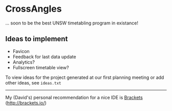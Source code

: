 # CrossAngles
... soon to be the best UNSW timetabling program in existance!

## Ideas to implement

  * Favicon
  * Feedback for last data update
  * Analytics?
  * Fullscreen timetable view?

To view ideas for the project generated at our first planning meeting or add other ideas, see `ideas.txt`

---

My (David's) personal recommendation for a nice IDE is [Brackets](http://brackets.io/) (<http://brackets.io/>)
